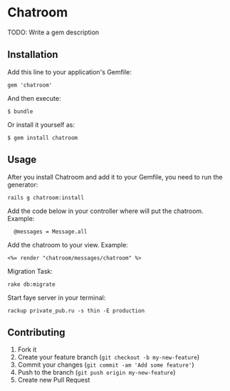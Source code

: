 # Chatroom

TODO: Write a gem description

## Installation

Add this line to your application's Gemfile:

    gem 'chatroom'

And then execute:

    $ bundle

Or install it yourself as:

    $ gem install chatroom


## Usage

After you install Chatroom and add it to your Gemfile, you need to run the generator:

    rails g chatroom:install

Add the code below in your controller where will put the chatroom. Example:

	  @messages = Message.all

Add the chatroom to your view. Example:

    <%= render "chatroom/messages/chatroom" %>

Migration Task:

    rake db:migrate

Start faye server in your terminal:

    rackup private_pub.ru -s thin -E production

## Contributing

1. Fork it
2. Create your feature branch (`git checkout -b my-new-feature`)
3. Commit your changes (`git commit -am 'Add some feature'`)
4. Push to the branch (`git push origin my-new-feature`)
5. Create new Pull Request
